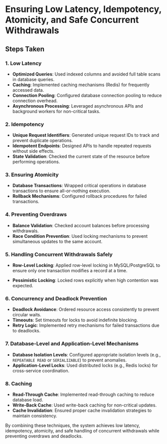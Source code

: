 # Ensuring Low Latency, Idempotency, Atomicity, and Safe Concurrent Withdrawals

## Steps Taken

### 1. Low Latency
- **Optimized Queries**: Used indexed columns and avoided full table scans in database queries.
- **Caching**: Implemented caching mechanisms (Redis) for frequently accessed data.
- **Connection Pooling**: Configured database connection pooling to reduce connection overhead.
- **Asynchronous Processing**: Leveraged asynchronous APIs and background workers for non-critical tasks.

### 2. Idempotency
- **Unique Request Identifiers**: Generated unique request IDs to track and prevent duplicate operations.
- **Idempotent Endpoints**: Designed APIs to handle repeated requests without side effects.
- **State Validation**: Checked the current state of the resource before performing operations.

### 3. Ensuring Atomicity
- **Database Transactions**: Wrapped critical operations in database transactions to ensure all-or-nothing execution.
- **Rollback Mechanisms**: Configured rollback procedures for failed transactions.

### 4. Preventing Overdraws
- **Balance Validation**: Checked account balances before processing withdrawals.
- **Race Condition Prevention**: Used locking mechanisms to prevent simultaneous updates to the same account.

### 5. Handling Concurrent Withdrawals Safely
- **Row-Level Locking**: Applied row-level locking in MySQL/PostgreSQL to ensure only one transaction modifies a record at a time.

- **Pessimistic Locking**: Locked rows explicitly when high contention was expected.

### 6. Concurrency and Deadlock Prevention
- **Deadlock Avoidance**: Ordered resource access consistently to prevent circular waits.
- **Timeouts**: Set timeouts for locks to avoid indefinite blocking.
- **Retry Logic**: Implemented retry mechanisms for failed transactions due to deadlocks.

### 7. Database-Level and Application-Level Mechanisms
- **Database Isolation Levels**: Configured appropriate isolation levels (e.g., `REPEATABLE READ` or `SERIALIZABLE`) to prevent anomalies.
- **Application-Level Locks**: Used distributed locks (e.g., Redis locks) for cross-service coordination.

### 8. Caching
- **Read-Through Cache**: Implemented read-through caching to reduce database load.
- **Write-Back Cache**: Used write-back caching for non-critical updates.
- **Cache Invalidation**: Ensured proper cache invalidation strategies to maintain consistency.

By combining these techniques, the system achieves low latency, idempotency, atomicity, and safe handling of concurrent withdrawals while preventing overdraws and deadlocks.